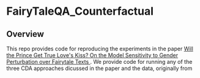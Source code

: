 # FairyTaleQA_Counterfactual

## Overview 
This repo provides code for reproducing the experiments in the paper [Will the Prince Get True Love's Kiss? On the Model Sensitivity to Gender Perturbation over Fairytale Texts
](https://arxiv.org/abs/2310.10865). We provide code for running any of the three CDA approaches dicussed in the paper and the data, originally from 

